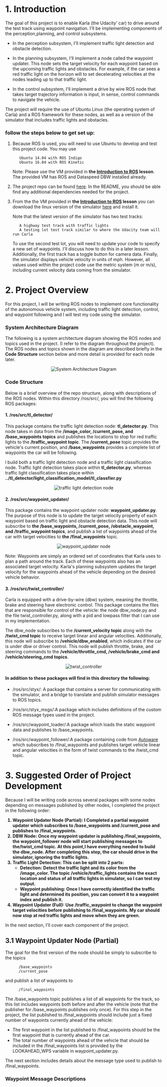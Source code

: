 # 1. Introduction
The goal of this project is to enable Karla (the Udacity’ car) to drive around the test track using waypoint navigation.  I'll be implementing components of the perception,planning, and control subsystems.

* In the perception subsystem, I'll implement traffic light detection and obstacle detection.

* In the planning subsystem, I'll implement a node called the waypoint updater. This node sets the target velocity for each waypoint based on the upcoming traffic lights and obstacles. For example, if the car sees a red traffic light on the horizon will to set decelerating velocities at the nodes leading up to that traffic light.

* In the control subsystem, I'll implement a drive by wire ROS node that takes target trajectory information is input, in sense, control commands to navigate the vehicle.

The project will require the use of Ubuntu Linux (the operating system of Carla) and a ROS framework for these nodes, as well as a version of the simulator that includes traffic lights and obstacles. 

### follow the steps below to get set up:

1. Because ROS is used, you will need to use Ubuntu to develop and test this project code. You may use

          Ubuntu 14.04 with ROS Indigo 
          Ubuntu 16.04 with ROS Kinetic
     
    Note: Please use the VM provided in **the [Introduction to ROS](https://github.com/A2Amir/Introduction-to-ROS--Robot-Operating-System) lesson**. The provided VM has ROS and Dataspeed DBW installed already.

2. The project repo can be found [here](https://github.com/udacity/CarND-Capstone). In the README, you should be able find any additional dependencies needed for the project.
3. From the the VM provided in **the [Introduction to ROS](https://github.com/A2Amir/Introduction-to-ROS--Robot-Operating-System) lesson** you can download the linux  version of the simulator [here](https://github.com/udacity/CarND-Capstone/releases) and install it. 
    
    Note that the latest version of the simulator has two test tracks: 
    
          A highway test track with traffic lights
          A testing lot test track similar to where the Udacity team will run Carla
    
    To use the second test lot, you will need to update your code to specify a new set of waypoints. I'll discuss how to do this in a later lesson. Additionally, the first track has a toggle button for camera data. Finally, the simulator displays vehicle velocity in units of mph. However, all values used within the project code use the metric system (m or m/s), including current velocity data coming from the simulator.
    
# 2. Project Overview

For this project, I will be writing ROS nodes to implement core functionality of the autonomous vehicle system, including traffic light detection, control, and waypoint following and I will test my code using the simulator.

### System Architecture Diagram

The following is a system architecture diagram showing the ROS nodes and topics used in the project. (I refer to the diagram throughout the project). The ROS nodes and topics shown in the diagram are described briefly in the **Code Structure** section below and more detail is provided for each node later.

<p align="center">
<img src="./img/1.png" alt="System Architecture Diagram" />
<p align="center">
          
          
### Code Structure
Below is a brief overview of the repo structure, along with descriptions of the ROS nodes. Within this directory /ros/src/, you will find the following ROS packages:


#### 1. /ros/src/tl_detector/

This package contains the traffic light detection node: **tl_detector.py**. This node takes in data from the **/image_color, /current_pose, and /base_waypoints topics** and publishes the locations to stop for red traffic lights to the **/traffic_waypoint topic**.
The **/current_pose** topic provides the vehicle's current position, and **/base_waypoints** provides a complete list of waypoints the car will be following.

l build both a traffic light detection node and a traffic light classification node. Traffic light detection takes place within **tl_detector.py**, whereas traffic light classification takes place within **../tl_detector/light_classification_model/tl_classfier.py**


<p align="center">
<img src="./img/2.png" alt="traffic light detection node" />
<p align="center">
          
          
          
#### 2. /ros/src/waypoint_updater/
This package contains the waypoint updater node: **waypoint_updater.py**. The purpose of this node is to update the target velocity property of each waypoint based on traffic light and obstacle detection data. This node will subscribe to **the /base_waypoints, /current_pose, /obstacle_waypoint, and /traffic_waypoint topics**, and publish a list of waypoints ahead of the car with target velocities to **the /final_waypoints** topic.


<p align="center">
<img src="./img/3.png" alt="waypoint_updater node" />
<p align="center">
          
Note: Waypoints are simply an ordered set of coordinates that Karla uses to plan a path around the track. Each of these waypoints also has an associated target velocity. Karla's planning subsystem updates the target velocity for the waypoints ahead of the vehicle depending on the desired vehicle behavior.


#### 3. /ros/src/twist_controller/

Carla is equipped with a drive-by-wire (dbw) system, meaning the throttle, brake and steering have electronic control. This package contains the files that are responsible for control of the vehicle: the node dbw_node.py and the file twist_controller.py, along with a pid and lowpass filter that I can use in my implementation. 

The dbw_node subscribes to the **/current_velocity topic** along with the **/twist_cmd topic** to receive target linear and angular velocities. Additionally, this node will subscribe to **/vehicle/dbw_enabled**, which indicates if the car is under dbw or driver control. This node will publish throttle, brake, and steering commands to the **/vehicle/throttle_cmd, /vehicle/brake_cmd and /vehicle/steering_cmd topics**.

<p align="center">
<img src="./img/4.png" alt="twist_controller" />
<p align="center">

#### In addition to these packages will find in this directory the following:

* /ros/src/styx/: A package that contains a server for communicating with the simulator, and a bridge to translate and publish simulator messages to ROS topics.

* /ros/src/styx_msgs/:A package which includes definitions of the custom ROS message types used in the project.

* /ros/src/waypoint_loader/:A package which loads the static waypoint data and publishes to /base_waypoints.

* /ros/src/waypoint_follower/:A package containing code from [Autoware](https://github.com/CPFL/Autoware) which subscribes to /final_waypoints and publishes target vehicle linear and angular velocities in the form of twist commands to the /twist_cmd topic. 


# 3. Suggested Order of Project Development
Because I will be writing code across several packages with some nodes depending on messages published by other nodes, I completed the project in the following order:
<b>
1. Waypoint Updater Node (Partial): I Completed a partial waypoint updater which subscribes to /base_waypoints and /current_pose and publishes to /final_waypoints.       
2. DBW Node: Once my waypoint updater is publishing /final_waypoints, the waypoint_follower node will start publishing messages to the/twist_cmd topic. At this point,I have everything needed to build the dbw_node. After completing this step, the car should drive in the simulator, ignoring the traffic lights.
3. Traffic Light Detection: This can be split into 2 parts:
    * Detection: Detect the traffic light and its color from the /image_color. The topic /vehicle/traffic_lights contains the exact location and status of all traffic lights in simulator, so I can test my output.
    * Waypoint publishing: Once I have correctly identified the traffic light and determined its position, you can convert it to a waypoint index and publish it.        
4. Waypoint Updater (Full): Use /traffic_waypoint to change the waypoint target velocities before publishing to /final_waypoints. My car should now stop at red traffic lights and move when they are green.
</b>
In the next section, I'll cover each component of the project.

## 3.1 Waypoint Updater Node (Partial)

The goal for the first version of the node should be simply to subscribe to the topics 

          /base_waypoints 
          /current_pose
          
and publish a list of waypoints to 

          /final_waypoints
          
The /base_waypoints topic publishes a list of all waypoints for the track, so this list includes waypoints both before and after the vehicle (note that the publisher for /base_waypoints publishes only once). For this step in the project, the list published to /final_waypoints should include just a fixed number of waypoints currently ahead of the vehicle:

* The first waypoint in the list published to /final_waypoints should be the first waypoint that is currently ahead of the car. 
* The total number of waypoints ahead of the vehicle that should be included in the /final_waypoints list is provided by the LOOKAHEAD_WPS variable in waypoint_updater.py.
          
The next section includes details about the message type used to publish to /final_waypoints.

### Waypoint Message Descriptions
